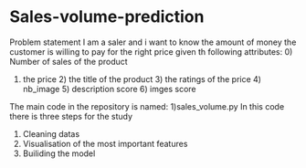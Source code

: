 # Sales-volume-prediction
Problem statement
I am a saler and i want to know the amount of money the customer is willing to pay for the right price given th following attributes: 0) Number of sales of the product

1) the price 2) the title of the product 3) the ratings of the price 4) nb_image 5) description score 6) imges score


The main code in the repository is named:
1)sales_volume.py
In this code there is three steps for the study
1) Cleaning datas 
2) Visualisation of the most important features 
3) Builiding the model
